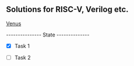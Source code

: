 ## Solutions for RISC-V, Verilog etc.

[Venus](https://venus.ics.jku.at/)

--------------- State --------------

- [x] Task 1

- [ ] Task 2
